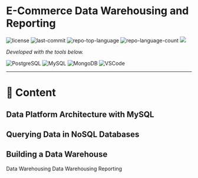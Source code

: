 <p align="left">
    <h1 align="left"> E-Commerce Data Warehousing and Reporting</h1>

<p align="left">
   <img src="https://img.shields.io/badge/License-MIT-yellow.svg?style=plastic&logoColor=white" alt="license">
	<img src="https://img.shields.io/github/last-commit/ZCHAnalytics/e_commerceETL?style=plastic&color=0080ff" alt="last-commit">
	<img src="https://img.shields.io/github/languages/top/ZCHAnalytics/e_commerceETL?style=plastic&color=0080ff" alt="repo-top-language">
	<img src="https://img.shields.io/github/languages/count/ZCHAnalytics/e_commerceETL?style=plastic&color=0080ff" alt="repo-language-count">
   <img src="https://img.shields.io/github/repo-size/ZCHAnalytics/e_commerceETL?style=plastic">
</p>	
<p>
<p align="left">
		<em>Developed with the tools below.</em>
</p>
<p align="left">
	<img src="https://img.shields.io/badge/PostgreSQL-4169E1.svg?style=plastic&logo=PostgreSQL&logoColor=white" alt="PostgreSQL">
	<img src="https://img.shields.io/badge/mysql-%2300f.svg?style=plastic&logo=mysql&logoColor=white" alt="MySQL">
 	<img src="https://img.shields.io/badge/MongoDB-4EA94B?style=plastic&logo=mongodb&logoColor=white" alt="MongoDB">
	<img src="https://img.shields.io/badge/VSCode-0078D4?style=plastic&logo=visual%20studio%20code&logoColor=white" alt="VSCode">
	<br>
</p>
<hr>


# 🔗 Content
## Data Platform Architecture with MySQL
## Querying Data in NoSQL Databases
## Building a Data Warehouse
Data Warehousing
Data Warehousing Reporting


